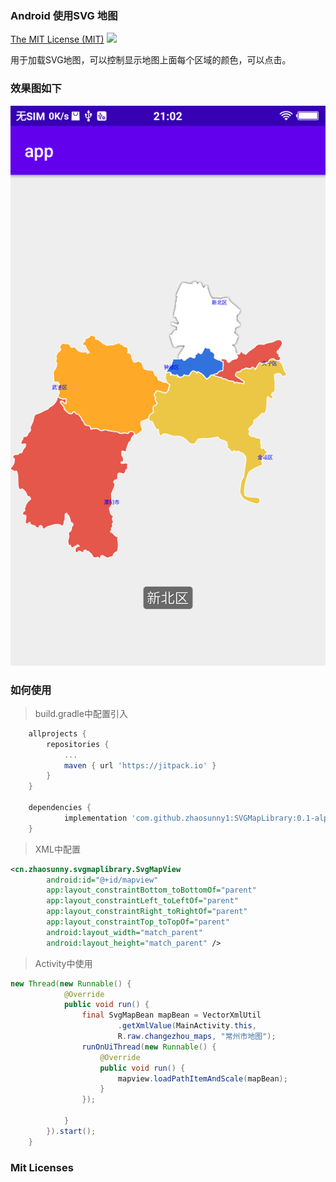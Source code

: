 ### Android 使用SVG 地图
[The MIT License (MIT)](http://opensource.org/licenses/MIT)
[![](https://jitpack.io/v/zhaosunny1/SVGMapLibrary.svg)](https://jitpack.io/#zhaosunny1/SVGMapLibrary)

  用于加载SVG地图，可以控制显示地图上面每个区域的颜色，可以点击。

### 效果图如下
![screen](https://github.com/zhaosunny1/SVGMapLibrary/blob/master/screen/map.png)


### 如何使用

>  build.gradle中配置引入
```groovy
	allprojects {
		repositories {
			...
			maven { url 'https://jitpack.io' }
		}
	}
	
	dependencies {
	        implementation 'com.github.zhaosunny1:SVGMapLibrary:0.1-alpha'
	}
```

>  XML中配置
```XML
<cn.zhaosunny.svgmaplibrary.SvgMapView
        android:id="@+id/mapview"
        app:layout_constraintBottom_toBottomOf="parent"
        app:layout_constraintLeft_toLeftOf="parent"
        app:layout_constraintRight_toRightOf="parent"
        app:layout_constraintTop_toTopOf="parent"
        android:layout_width="match_parent"
        android:layout_height="match_parent" />
```
>  Activity中使用
``` java
new Thread(new Runnable() {
            @Override
            public void run() {
                final SvgMapBean mapBean = VectorXmlUtil
                        .getXmlValue(MainActivity.this,
                        R.raw.changezhou_maps, "常州市地图");
                runOnUiThread(new Runnable() {
                    @Override
                    public void run() {
                        mapview.loadPathItemAndScale(mapBean);
                    }
                });
                
            }
        }).start();
    }

```



### Mit Licenses


